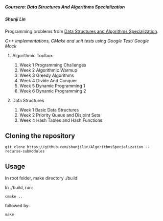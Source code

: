 ##### Coursera: Data Structures And Algorithms Specialization

##### Shunji Lin

Programming problems from [Data Structures and Algorithms Specialization](https://www.coursera.org/specializations/data-structures-algorithms).

*C++ implementations, CMake and unit tests using Google Test/ Google Mock*

1. Algorithmic Toolbox
   1. Week 1 Programming Challenges
   2. Week 2 Algorithmic Warmup
   3. Week 3 Greedy Algorithms
   4. Week 4 Divide And Conquer
   5. Week 5 Dynamic Programming 1
   6. Week 6 Dynamic Programming 2

2. Data Structures
   1. Week 1 Basic Data Structures
   2. Week 2 Priority Queue and Disjoint Sets
   3. Week 4 Hash Tables and Hash Functions

## Cloning the repository
```
git clone https://github.com/shunjilin/AlgorithmsSpecialization --recurse-submodules
```

## Usage
In root folder, make directory ./build

In ./build, run:
```
cmake ..
```
followed by:
```
make
```
